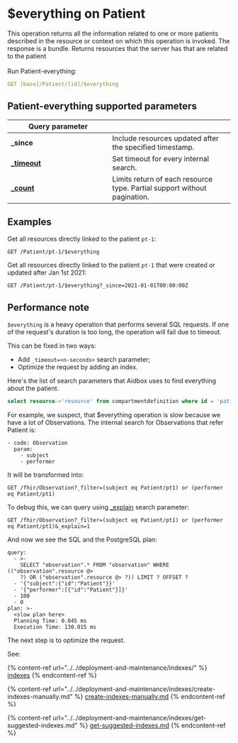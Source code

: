 # $everything on Patient

This operation returns all the information related to one or more patients described in the resource or context on which this operation is invoked. The response is a bundle. Returns resources that the server has that are related to the patient\
\
Run Patient-everything:

```yaml
GET [base]/Patient/[id]/$everything
```

## Patient-everything supported parameters <a href="#patient-everything-parameters" id="patient-everything-parameters"></a>

<table><thead><tr><th width="212.70358306188928">Query parameter</th><th></th></tr></thead><tbody><tr><td><strong>_since</strong></td><td>Include resources updated after the specified timestamp.</td></tr><tr><td><a href="broken-reference"><strong>_timeout</strong></a></td><td>Set timeout for every internal search. </td></tr><tr><td><a href="broken-reference"><strong>_count</strong></a></td><td>Limits return of each resource type. Partial support without pagination.</td></tr></tbody></table>

## Examples

Get all resources directly linked to the patient `pt-1`:

```
GET /Patient/pt-1/$everything
```

Get all resources directly linked to the patient `pt-1` that were created or updated after Jan 1st 2021:

```
GET /Patient/pt-1/$everything?_since=2021-01-01T00:00:00Z
```

## Performance note

`$everything` is a heavy operation that performs several SQL requests. If one of the request's duration is too long, the operation will fail due to timeout.

This can be fixed in two ways:

* Add `_timeout=<n-seconds>` search parameter;
* Optimize the request by adding an index.

Here's the list of search parameters that Aidbox uses to find everything about the patient.

```sql
select resource->'resource' from compartmentdefinition where id = 'patient'
```

For example, we suspect, that $everything operation is slow because we have a lot of Observations. The internal search for Observations that refer Patient is:

```
- code: Observation
  param:
    - subject
    - performer
```

It will be transformed into:

```
GET /fhir/Observation?_filter=(subject eq Patient/pt1) or (performer eq Patient/pt1)
```

To debug this, we can query using [\_explain](broken-reference) search parameter:

```
GET /fhir/Observation?_filter=(subject eq Patient/pt1) or (performer eq Patient/pt1)&_explain=1
```

And now we see the SQL and the PostgreSQL plan:

```
query:
  - >-
    SELECT "observation".* FROM "observation" WHERE (("observation".resource @>
    ?) OR ("observation".resource @> ?)) LIMIT ? OFFSET ? 
  - '{"subject":{"id":"Patient"}}'
  - '{"performer":[{"id":"Patient"}]}'
  - 100
  - 0
plan: >-
  <slow plan here>
  Planning Time: 0.045 ms
  Execution Time: 130.015 ms
```

The next step is to optimize the request.&#x20;

See:

{% content-ref url="../../deployment-and-maintenance/indexes/" %}
[indexes](../../deployment-and-maintenance/indexes/)
{% endcontent-ref %}

{% content-ref url="../../deployment-and-maintenance/indexes/create-indexes-manually.md" %}
[create-indexes-manually.md](../../deployment-and-maintenance/indexes/create-indexes-manually.md)
{% endcontent-ref %}

{% content-ref url="../../deployment-and-maintenance/indexes/get-suggested-indexes.md" %}
[get-suggested-indexes.md](../../deployment-and-maintenance/indexes/get-suggested-indexes.md)
{% endcontent-ref %}
